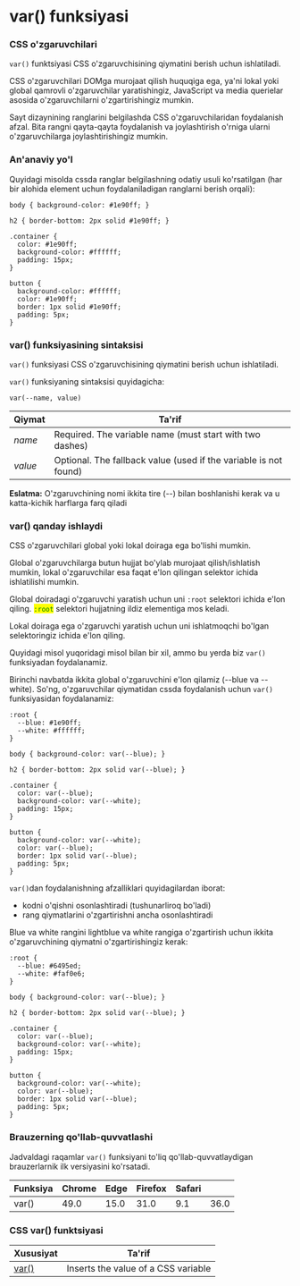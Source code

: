 # var() funksiyasi

### CSS o'zgaruvchilari

`var()` funktsiyasi CSS o'zgaruvchisining qiymatini berish uchun ishlatiladi.

CSS o'zgaruvchilari DOMga murojaat qilish huquqiga ega, ya'ni lokal yoki global qamrovli o'zgaruvchilar yaratishingiz, JavaScript va media querielar asosida o'zgaruvchilarni o'zgartirishingiz mumkin.

Sayt dizaynining ranglarini belgilashda CSS o'zgaruvchilaridan foydalanish afzal. Bita rangni qayta-qayta foydalanish va joylashtirish o'rniga ularni o'zgaruvchilarga joylashtirishingiz mumkin.

### An'anaviy yo'l

Quyidagi misolda cssda ranglar belgilashning odatiy usuli ko'rsatilgan (har bir alohida element uchun foydalaniladigan ranglarni berish orqali):

```
body { background-color: #1e90ff; }

h2 { border-bottom: 2px solid #1e90ff; }

.container {
  color: #1e90ff;
  background-color: #ffffff;
  padding: 15px;
}

button {
  background-color: #ffffff;
  color: #1e90ff;
  border: 1px solid #1e90ff;
  padding: 5px;
}
```

### var() funksiyasining sintaksisi

`var()` funksiyasi CSS o'zgaruvchisining qiymatini berish uchun ishlatiladi.

`var()` funksiyaning sintaksisi quyidagicha:

```
var(--name, value)
```

| Qiymat  | Ta'rif                                                           |
| ------- | ---------------------------------------------------------------- |
| _name_  | Required. The variable name (must start with two dashes)         |
| _value_ | Optional. The fallback value (used if the variable is not found) |

**Eslatma:** O'zgaruvchining nomi ikkita tire (--) bilan boshlanishi kerak va u katta-kichik harflarga farq qiladi

### var() qanday ishlaydi

CSS o'zgaruvchilari global yoki lokal doiraga ega bo'lishi mumkin.

Global o'zgaruvchilarga butun hujjat bo'ylab murojaat qilish/ishlatish mumkin, lokal o'zgaruvchilar esa faqat e'lon qilingan selektor ichida ishlatilishi mumkin.

Global doiradagi o'zgaruvchi yaratish uchun uni `:root` selektori ichida e'lon qiling. <mark style="color:green;">`:root`</mark> selektori hujjatning ildiz elementiga mos keladi.

Lokal doiraga ega o'zgaruvchi yaratish uchun uni ishlatmoqchi bo'lgan selektoringiz ichida e'lon qiling.

Quyidagi misol yuqoridagi misol bilan bir xil, ammo bu yerda biz `var()` funksiyadan foydalanamiz.

Birinchi navbatda ikkita global o'zgaruvchini e'lon qilamiz (--blue va --white). So'ng, o'zgaruvchilar qiymatidan cssda foydalanish uchun `var()` funksiyasidan foydalanamiz:

```
:root {
  --blue: #1e90ff;
  --white: #ffffff;
}

body { background-color: var(--blue); }

h2 { border-bottom: 2px solid var(--blue); }

.container {
  color: var(--blue);
  background-color: var(--white);
  padding: 15px;
}

button {
  background-color: var(--white);
  color: var(--blue);
  border: 1px solid var(--blue);
  padding: 5px;
}

```

`var()`dan foydalanishning afzalliklari quyidagilardan iborat:

* kodni o'qishni osonlashtiradi (tushunarliroq bo'ladi)
* rang qiymatlarini o'zgartirishni ancha osonlashtiradi

Blue va white rangini lightblue va white rangiga o'zgartirish uchun ikkita o'zgaruvchining qiymatni o'zgartirishingiz kerak:

```
:root {
  --blue: #6495ed;
  --white: #faf0e6;
}

body { background-color: var(--blue); }

h2 { border-bottom: 2px solid var(--blue); }

.container {
  color: var(--blue);
  background-color: var(--white);
  padding: 15px;
}

button {
  background-color: var(--white);
  color: var(--blue);
  border: 1px solid var(--blue);
  padding: 5px;
}
```

### Brauzerning qo'llab-quvvatlashi

Jadvaldagi raqamlar `var()` funksiyani to'liq qo'llab-quvvatlaydigan brauzerlarnik ilk versiyasini ko'rsatadi.

| Funksiya | Chrome | Edge | Firefox | Safari |      |
| -------- | ------ | ---- | ------- | ------ | ---- |
| var()    | 49.0   | 15.0 | 31.0    | 9.1    | 36.0 |

### CSS var() funktsiyasi

| Xususiyat                                                                                                                               | Ta'rif                              |
| --------------------------------------------------------------------------------------------------------------------------------------- | ----------------------------------- |
| [var()](https://www-w3schools-com.translate.goog/cssref/func\_var.asp?\_x\_tr\_sl=auto&\_x\_tr\_tl=uz&\_x\_tr\_hl=en&\_x\_tr\_pto=wapp) | Inserts the value of a CSS variable |
